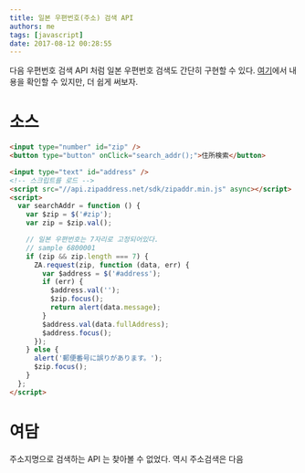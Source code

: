 ```yaml
---
title: 일본 우편번호(주소) 검색 API
authors: me
tags: [javascript]
date: 2017-08-12 00:28:55
---
```


다음 우편번호 검색 API 처럼 일본 우편번호 검색도 간단히 구현할 수 있다.
[여기](https://zipaddress.net/)에서 내용을 확인할 수 있지만, 더 쉽게 써보자.

# 소스

```html
<input type="number" id="zip" />
<button type="button" onClick="search_addr();">住所検索</button>

<input type="text" id="address" />
<!-- 스크립트를 로드 -->
<script src="//api.zipaddress.net/sdk/zipaddr.min.js" async></script>
<script>
  var searchAddr = function () {
    var $zip = $('#zip');
    var zip = $zip.val();

    // 일본 우편번호는 7자리로 고정되어있다.
    // sample 6800001
    if (zip && zip.length === 7) {
      ZA.request(zip, function (data, err) {
        var $address = $('#address');
        if (err) {
          $address.val('');
          $zip.focus();
          return alert(data.message);
        }
        $address.val(data.fullAddress);
        $address.focus();
      });
    } else {
      alert('郵便番号に誤りがあります。');
      $zip.focus();
    }
  };
</script>
```

# 여담

주소지명으로 검색하는 API 는 찾아볼 수 없었다.
역시 주소검색은 다음
